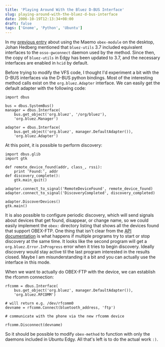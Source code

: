 ```yaml
---
title: 'Playing Around With the Bluez D-BUS Interface'
slug: playing-around-with-the-bluez-d-bus-interface
date: 2006-10-19T12:13:34+08:00
draft: false
tags: ['Gnome', 'Python', 'Ubuntu']
---
```


In my [previous entry](http://blogs.gnome.org/view/jamesh/2006/10/05/0)
about using the Maemo `obex-module` on the desktop, Johan Hedberg
mentioned that `bluez-utils` 3.7 included equivalent interfaces to the
`osso-gwconnect` daemon used by the method. Since then, the copy of
`bluez-utils` in Edgy has been updated to 3.7, and the necessary
interfaces are enabled in `hcid` by default.

Before trying to modify the VFS code, I thought I\'d experiment a bit
with the D-BUS interfaces via the D-BUS python bindings. Most of the
interesting method calls exist on the `org.bluez.Adapter` interface. We
can easily get the default adapter with the following code:

    import dbus

    bus = dbus.SystemBus()
    manager = dbus.Interface(
        bus.get_object('org.bluez', '/org/bluez'),
        'org.bluez.Manager')

    adapter = dbus.Interface(
        bus.get_object('org.bluez', manager.DefaultAdapter()),
        'org.bluez.Adapter')

At this point, it is possible to perform discovery:

    import dbus.glib
    import gtk

    def remote_device_found(addr, class_, rssi):
        print 'Found:', addr
    def discovery_complete():
        gtk.main_quit()

    adapter.connect_to_signal('RemoteDeviceFound', remote_device_found)
    adapter.connect_to_signal('DiscoveryCompleted', discovery_completed)

    adapter.DiscoverDevices()
    gtk.main()

It is also possible to configure periodic discovery, which will send
signals about devices that get found, disappear, or change name, so we
could easily implement the `obex:` directory listing that shows all
the devices found that support OBEX-FTP. One thing that isn\'t clear
from the [API
documentation](http://bluez.cvs.sourceforge.net/bluez/utils/hcid/dbus-api.txt?view=markup)
is what happens if multiple programs try to start or stop discovery at
the same time. It looks like the second program will get a
`org.bluez.Error.InProgress` error when it tries to begin discovery.
Ideally discovery would stay active til the last program interested in
the results closed. Maybe I am misunderstanding it a bit and you can
actually use the interface in this mode.

When we want to actually do OBEX-FTP with the device, we can establish
the rfcomm connection:

    rfcomm = dbus.Interface(
        bus.get_object('org.bluez', manager.DefaultAdapter()),
        'org.bluez.RFCOMM')

    # will return e.g. /dev/rfcomm0
    devname = rfcomm.Connect(bluetooth_address, 'ftp')

    # communicate with the phone via the new rfcomm device

    rfcomm.Disconnect(devname)

So it should be possible to modify `obex-method` to function with only
the daemons included in Ubuntu Edgy. All that\'s left is to do the
actual work `:)`.
